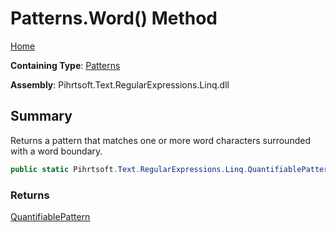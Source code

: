 # Patterns\.Word\(\) Method

[Home](../../../../../../README.md)

**Containing Type**: [Patterns](../README.md)

**Assembly**: Pihrtsoft\.Text\.RegularExpressions\.Linq\.dll

## Summary

Returns a pattern that matches one or more word characters surrounded with a word boundary\.

```csharp
public static Pihrtsoft.Text.RegularExpressions.Linq.QuantifiablePattern Word()
```

### Returns

[QuantifiablePattern](../../QuantifiablePattern/README.md)

